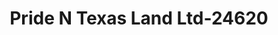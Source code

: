 ---
f_zip-code: 76040
f_state-code: TX
title: Pride N Texas Land Ltd-24620
f_phone: 817-685-8980
f_city-only: Euless
f_address: 722 W Euless Blvd Euless
f_location-unique-id: '24620'
slug: pride-n-texas-land-ltd-24620
updated-on: '2024-05-30T13:46:58.046Z'
created-on: '2024-05-30T13:36:59.803Z'
published-on: '2024-05-30T13:54:32.469Z'
f_city-state: cms/city/euless-tx.md
f_company: cms/company/pride-n-texas-land-ltd.md
f_state: cms/state/texas.md
layout: '[payday-loan].html'
tags: payday-loan
---